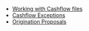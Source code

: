 - [Working with Cashflow files](https://internal/assets/help/markdown/CF_Manage_cashflow_files.md 'Cashflow files')
- [Cashflow Exceptions](https://internal/assets/help/markdown/CF_MCF_Manage_exceptions.md 'Exceptions')
- [Origination Proposals](https://internal/assets/help/markdown/CF_Origination_Proposals.md 'Origination Proposals')
